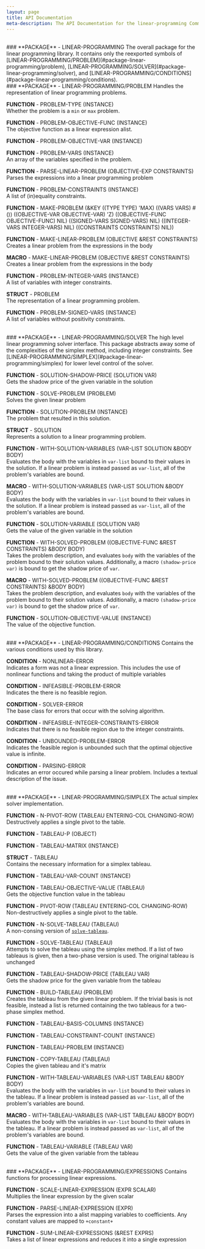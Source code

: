 ```yaml
---
layout: page
title: API Documentation
meta-description: The API Documentation for the linear-programming Common Lisp library.
---
```



<br>
### <a name="package-linear-programming"></a>**PACKAGE** - LINEAR-PROGRAMMING   
The overall package for the linear programming library.
                   It contains only the reexported symbols of
                   [LINEAR-PROGRAMMING/PROBLEM](#package-linear-programming/problem),
                   [LINEAR-PROGRAMMING/SOLVER](#package-linear-programming/solver), and
                   [LINEAR-PROGRAMMING/CONDITIONS](#package-linear-programming/conditions).

<br>
### <a name="package-linear-programming/problem"></a>**PACKAGE** - LINEAR-PROGRAMMING/PROBLEM   
Handles the representation of linear programming problems.

<a name="function-linear-programming/problem:problem-type"></a>**FUNCTION** - PROBLEM-TYPE (INSTANCE)  
Whether the problem is a `min` or `max` problem.

<a name="function-linear-programming/problem:problem-objective-func"></a>**FUNCTION** - PROBLEM-OBJECTIVE-FUNC (INSTANCE)  
The objective function as a linear expression alist.

<a name="function-linear-programming/problem:problem-objective-var"></a>**FUNCTION** - PROBLEM-OBJECTIVE-VAR (INSTANCE)

<a name="function-linear-programming/problem:problem-vars"></a>**FUNCTION** - PROBLEM-VARS (INSTANCE)  
An array of the variables specified in the problem.

<a name="function-linear-programming/problem:parse-linear-problem"></a>**FUNCTION** - PARSE-LINEAR-PROBLEM (OBJECTIVE-EXP CONSTRAINTS)  
Parses the expressions into a linear programming problem

<a name="function-linear-programming/problem:problem-constraints"></a>**FUNCTION** - PROBLEM-CONSTRAINTS (INSTANCE)  
A list of (in)equality constraints.

<a name="function-linear-programming/problem:make-problem"></a>**FUNCTION** - MAKE-PROBLEM (&KEY ((TYPE TYPE) 'MAX) ((VARS VARS) #()) ((OBJECTIVE-VAR OBJECTIVE-VAR) 'Z)
 ((OBJECTIVE-FUNC OBJECTIVE-FUNC) NIL) ((SIGNED-VARS SIGNED-VARS) NIL)
 ((INTEGER-VARS INTEGER-VARS) NIL) ((CONSTRAINTS CONSTRAINTS) NIL))

<a name="function-linear-programming/problem:make-linear-problem"></a>**FUNCTION** - MAKE-LINEAR-PROBLEM (OBJECTIVE &REST CONSTRAINTS)  
Creates a linear problem from the expressions in the body

<a name="macro-linear-programming/problem:make-linear-problem"></a>**MACRO** - MAKE-LINEAR-PROBLEM (OBJECTIVE &REST CONSTRAINTS)  
Creates a linear problem from the expressions in the body

<a name="function-linear-programming/problem:problem-integer-vars"></a>**FUNCTION** - PROBLEM-INTEGER-VARS (INSTANCE)  
A list of variables with integer constraints.

<a name="struct-linear-programming/problem:problem"></a>**STRUCT** - PROBLEM   
The representation of a linear programming problem.

<a name="function-linear-programming/problem:problem-signed-vars"></a>**FUNCTION** - PROBLEM-SIGNED-VARS (INSTANCE)  
A list of variables without positivity constraints.

<br>
### <a name="package-linear-programming/solver"></a>**PACKAGE** - LINEAR-PROGRAMMING/SOLVER   
The high level linear programming solver interface.  This
                   package abstracts away some of the complexities of the
                   simplex method, including integer constraints.  See
                   [LINEAR-PROGRAMMING/SIMPLEX](#package-linear-programming/simplex)
                   for lower level control of the solver.

<a name="function-linear-programming/solver:solution-shadow-price"></a>**FUNCTION** - SOLUTION-SHADOW-PRICE (SOLUTION VAR)  
Gets the shadow price of the given variable in the solution

<a name="function-linear-programming/solver:solve-problem"></a>**FUNCTION** - SOLVE-PROBLEM (PROBLEM)  
Solves the given linear problem

<a name="function-linear-programming/solver:solution-problem"></a>**FUNCTION** - SOLUTION-PROBLEM (INSTANCE)  
The problem that resulted in this solution.

<a name="struct-linear-programming/solver:solution"></a>**STRUCT** - SOLUTION   
Represents a solution to a linear programming problem.

<a name="function-linear-programming/solver:with-solution-variables"></a>**FUNCTION** - WITH-SOLUTION-VARIABLES (VAR-LIST SOLUTION &BODY BODY)  
Evaluates the body with the variables in `var-list` bound to their values in
   the solution.  If a linear problem is instead passed as `var-list`, all
   of the problem's variables are bound.

<a name="macro-linear-programming/solver:with-solution-variables"></a>**MACRO** - WITH-SOLUTION-VARIABLES (VAR-LIST SOLUTION &BODY BODY)  
Evaluates the body with the variables in `var-list` bound to their values in
   the solution.  If a linear problem is instead passed as `var-list`, all
   of the problem's variables are bound.

<a name="function-linear-programming/solver:solution-variable"></a>**FUNCTION** - SOLUTION-VARIABLE (SOLUTION VAR)  
Gets the value of the given variable in the solution

<a name="function-linear-programming/solver:with-solved-problem"></a>**FUNCTION** - WITH-SOLVED-PROBLEM ((OBJECTIVE-FUNC &REST CONSTRAINTS) &BODY BODY)  
Takes the problem description, and evaluates `body` with the variables of
   the problem bound to their solution values.  Additionally, a macro
   `(shadow-price var)` is bound to get the shadow price of `var`.

<a name="macro-linear-programming/solver:with-solved-problem"></a>**MACRO** - WITH-SOLVED-PROBLEM ((OBJECTIVE-FUNC &REST CONSTRAINTS) &BODY BODY)  
Takes the problem description, and evaluates `body` with the variables of
   the problem bound to their solution values.  Additionally, a macro
   `(shadow-price var)` is bound to get the shadow price of `var`.

<a name="function-linear-programming/solver:solution-objective-value"></a>**FUNCTION** - SOLUTION-OBJECTIVE-VALUE (INSTANCE)  
The value of the objective function.

<br>
### <a name="package-linear-programming/conditions"></a>**PACKAGE** - LINEAR-PROGRAMMING/CONDITIONS   
Contains the various conditions used by this library.

<a name="condition-linear-programming/conditions:nonlinear-error"></a>**CONDITION** - NONLINEAR-ERROR   
Indicates a form was not a linear expression.  This includes
                   the use of nonlinear functions and taking the product of
                   multiple variables

<a name="condition-linear-programming/conditions:infeasible-problem-error"></a>**CONDITION** - INFEASIBLE-PROBLEM-ERROR   
Indicates the there is no feasible region.

<a name="condition-linear-programming/conditions:solver-error"></a>**CONDITION** - SOLVER-ERROR   
The base class for errors that occur with the solving algorithm.

<a name="condition-linear-programming/conditions:infeasible-integer-constraints-error"></a>**CONDITION** - INFEASIBLE-INTEGER-CONSTRAINTS-ERROR   
Indicates that there is no feasible region due to the integer
                   constraints.

<a name="condition-linear-programming/conditions:unbounded-problem-error"></a>**CONDITION** - UNBOUNDED-PROBLEM-ERROR   
Indicates the feasible region is unbounded such that the
                   optimal objective value is infinite.

<a name="condition-linear-programming/conditions:parsing-error"></a>**CONDITION** - PARSING-ERROR   
Indicates an error occured while parsing a linear problem.
                   Includes a textual description of the issue.

<br>
### <a name="package-linear-programming/simplex"></a>**PACKAGE** - LINEAR-PROGRAMMING/SIMPLEX   
The actual simplex solver implementation.

<a name="function-linear-programming/simplex:n-pivot-row"></a>**FUNCTION** - N-PIVOT-ROW (TABLEAU ENTERING-COL CHANGING-ROW)  
Destructively applies a single pivot to the table.

<a name="function-linear-programming/simplex:tableau-p"></a>**FUNCTION** - TABLEAU-P (OBJECT)

<a name="function-linear-programming/simplex:tableau-matrix"></a>**FUNCTION** - TABLEAU-MATRIX (INSTANCE)

<a name="struct-linear-programming/simplex:tableau"></a>**STRUCT** - TABLEAU   
Contains the necessary information for a simplex tableau.

<a name="function-linear-programming/simplex:tableau-var-count"></a>**FUNCTION** - TABLEAU-VAR-COUNT (INSTANCE)

<a name="function-linear-programming/simplex:tableau-objective-value"></a>**FUNCTION** - TABLEAU-OBJECTIVE-VALUE (TABLEAU)  
Gets the objective function value in the tableau

<a name="function-linear-programming/simplex:pivot-row"></a>**FUNCTION** - PIVOT-ROW (TABLEAU ENTERING-COL CHANGING-ROW)  
Non-destructively applies a single pivot to the table.

<a name="function-linear-programming/simplex:n-solve-tableau"></a>**FUNCTION** - N-SOLVE-TABLEAU (TABLEAU)  
A non-consing version of
   [`solve-tableau`](#function-linear-programming/simplex:solve-tableau).

<a name="function-linear-programming/simplex:solve-tableau"></a>**FUNCTION** - SOLVE-TABLEAU (TABLEAU)  
Attempts to solve the tableau using the simplex method.  If a list of two
   tableaus is given, then a two-phase version is used.
   The original tableau is unchanged

<a name="function-linear-programming/simplex:tableau-shadow-price"></a>**FUNCTION** - TABLEAU-SHADOW-PRICE (TABLEAU VAR)  
Gets the shadow price for the given variable from the tableau

<a name="function-linear-programming/simplex:build-tableau"></a>**FUNCTION** - BUILD-TABLEAU (PROBLEM)  
Creates the tableau from the given linear problem.  If the trivial basis is
   not feasible, instead a list is returned containing the two tableaus for a
   two-phase simplex method.

<a name="function-linear-programming/simplex:tableau-basis-columns"></a>**FUNCTION** - TABLEAU-BASIS-COLUMNS (INSTANCE)

<a name="function-linear-programming/simplex:tableau-constraint-count"></a>**FUNCTION** - TABLEAU-CONSTRAINT-COUNT (INSTANCE)

<a name="function-linear-programming/simplex:tableau-problem"></a>**FUNCTION** - TABLEAU-PROBLEM (INSTANCE)

<a name="function-linear-programming/simplex:copy-tableau"></a>**FUNCTION** - COPY-TABLEAU (TABLEAU)  
Copies the given tableau and it's matrix

<a name="function-linear-programming/simplex:with-tableau-variables"></a>**FUNCTION** - WITH-TABLEAU-VARIABLES (VAR-LIST TABLEAU &BODY BODY)  
Evaluates the body with the variables in `var-list` bound to their values in
   the tableau.  If a linear problem is instead passed as `var-list`, all
   of the problem's variables are bound.

<a name="macro-linear-programming/simplex:with-tableau-variables"></a>**MACRO** - WITH-TABLEAU-VARIABLES (VAR-LIST TABLEAU &BODY BODY)  
Evaluates the body with the variables in `var-list` bound to their values in
   the tableau.  If a linear problem is instead passed as `var-list`, all
   of the problem's variables are bound.

<a name="function-linear-programming/simplex:tableau-variable"></a>**FUNCTION** - TABLEAU-VARIABLE (TABLEAU VAR)  
Gets the value of the given variable from the tableau

<br>
### <a name="package-linear-programming/expressions"></a>**PACKAGE** - LINEAR-PROGRAMMING/EXPRESSIONS   
Contains functions for processing linear expressions.

<a name="function-linear-programming/expressions:scale-linear-expression"></a>**FUNCTION** - SCALE-LINEAR-EXPRESSION (EXPR SCALAR)  
Multiplies the linear expression by the given scalar

<a name="function-linear-programming/expressions:parse-linear-expression"></a>**FUNCTION** - PARSE-LINEAR-EXPRESSION (EXPR)  
Parses the expression into a alist mapping variables to coefficients.
   Any constant values are mapped to `+constant+`

<a name="function-linear-programming/expressions:sum-linear-expressions"></a>**FUNCTION** - SUM-LINEAR-EXPRESSIONS (&REST EXPRS)  
Takes a list of linear expressions and reduces it into a single expression

